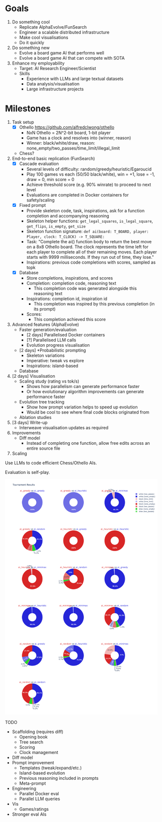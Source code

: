 # Goals
1. Do something cool
   - Replicate AlphaEvolve/FunSearch
   - Engineer a scalable distributed infrastructure
   - Make cool visualisations
   - Do it quickly
2. Do something new
   - Evolve a board game AI that performs well
   - Evolve a board game AI that can compete with SOTA
3. Enhance my employability
   - Target: AI Research Engineer/Scientist
   - Skills
     - Experience with LLMs and large textual datasets
     - Data analysis/visualisation
     - Large infrastructure projects

# Milestones
1. Task setup
   - [x] Othello https://github.com/alfredclwong/othello
     - NxN Othello = 2N^2-bit board, 1-bit player
     - Game has a clock and resolves into (winner, reason)
     - Winner: black/white/draw, reason: none_empty/two_passes/time_limit/illegal_limit
   - Chess?
2. End-to-end basic replication (FunSearch)
   - [x] Cascade evaluation
     - Several levels of difficulty: random/greedy/heuristic/Egaroucid
     - Play 100 games vs each (50/50 black/white), win = +1, lose = -1, draw = 0, min score = 0
     - Achieve threshold score (e.g. 90% winrate) to proceed to next level
     - Evaluations are completed in Docker containers for safety/scaling
   - [x] Fixed prompt
     - Provide skeleton code, task, inspirations, ask for a function completion and accompanying reasoning
     - Skeleton helper functions: `get_legal_squares`, `is_legal_square`, `get_flips`, `is_empty`, `get_size`
     - Skeleton function signature: `def ai(board: T_BOARD, player: Player, clock: T_CLOCK) -> T_SQUARE:`
     - Task: "Complete the ai() function body to return the best move on a 8x8 Othello board. The clock represents the time left for each player to complete all of their remaining moves. Each player starts with 9999 milliseconds. If they run out of time, they lose."
     - Inspirations: previous code completions with scores, sampled as topk
   - [x] Database
     - Store completions, inspirations, and scores
     - Completion: completion code, reasoning text
       - This completion code was generated alongside this reasoning text
     - Inspirations: completion id, inspiration id
       - This completion was inspired by this previous completion (in its prompt)
     - Scores:
       - This completion achieved this score
3. Advanced features (AlphaEvolve)
   - Faster generation/evaluation
     - [2 days] Parallelised Docker containers
     - [?] Parallelised LLM calls
     - Evolution progress visualisation
   - [2 days] *Probabilistic prompting
       - Skeleton variations
       - Imperative: tweak vs explore
       <!-- - Separation of reasoning/coding into two steps -->
       - Inspirations: island-based
       <!-- - Reasoning summaries -->
       <!-- - Long-term planning -->
   - Database
4. [2 days] Visualisation
   - Scaling study (rating vs tok/s)
     - Shows how parallelism can generate performance faster
     - Or how evolutionary algorithm improvements can generate performance faster
   - Evolution tree tracking
     - Show how prompt variation helps to speed up evolution
     - Would be cool to see where final code blocks originated from
   - Ablation studies
5. [3 days] Write-up
   - Interweave visualisation updates as required
6. Improvements
   - Diff model
     - Instead of completing one function, allow free edits across an entire source file
7. Scaling


Use LLMs to code efficient Chess/Othello AIs.

Evaluation is self-play.

![results](results.png)

TODO

- Scaffolding (requires diff)
  - Opening book
  - Tree search
  - Scoring
  - Clock management
- Diff model
- Prompt improvement
  - Templates (tweak/expand/etc.)
  - Island-based evolution
  - Previous reasoning included in prompts
  - Meta-prompt
- Engineering
  - Parallel Docker eval
  - Parallel LLM queries
- Vis
  - Games/ratings
- Stronger eval AIs
